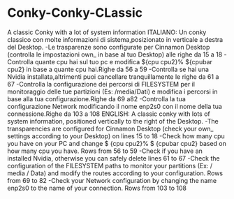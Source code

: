 # Conky-Conky-CLassic
A classic Conky with a lot of system information
ITALIANO:
Un conky classico con molte informazioni di sistema,posizionato in verticale a destra del Desktop.
-Le trasparenze sono configurate per Cinnamon Desktop (controlla le impostazioni own_ in base al tuo Desktop) alle righe da 15 a 18
-Controlla quante cpu hai sul tuo pc e modifica ${cpu cpu2}% ${cpubar cpu2} in base a quante cpu hai.Righe da 56 a 59
-Controlla se hai una Nvidia installata,altrimenti puoi cancellare tranquillamente le righe da 61 a 67
-Controlla la configurazione dei percorsi di FILESYSTEM per il monitoraggio delle tue partizioni (Es: /media/Dati) e modifica i percorsi in base alla tua configurazione.Righe da 69 a82
-Controlla  la tua configurazione Network modificando il nome enp2s0 con il nome della tua connessione.Righe da 103 a 108
ENGLISH:
A classic conky with lots of system information, positioned vertically to the right of the Desktop.
-The transparencies are configured for Cinnamon Desktop (check your own_ settings according to your Desktop) on lines 15 to 18
-Check how many cpu you have on your PC and change $ {cpu cpu2}% $ {cpubar cpu2} based on how many cpu you have. Rows from 56 to 59
-Check if you have an installed Nvidia, otherwise you can safely delete lines 61 to 67
-Check the configuration of the FILESYSTEM paths to monitor your partitions (Ex: / media / Data) and modify the routes according to your configuration. Rows from 69 to 82
-Check your Network configuration by changing the name enp2s0 to the name of your connection. Rows from 103 to 108
